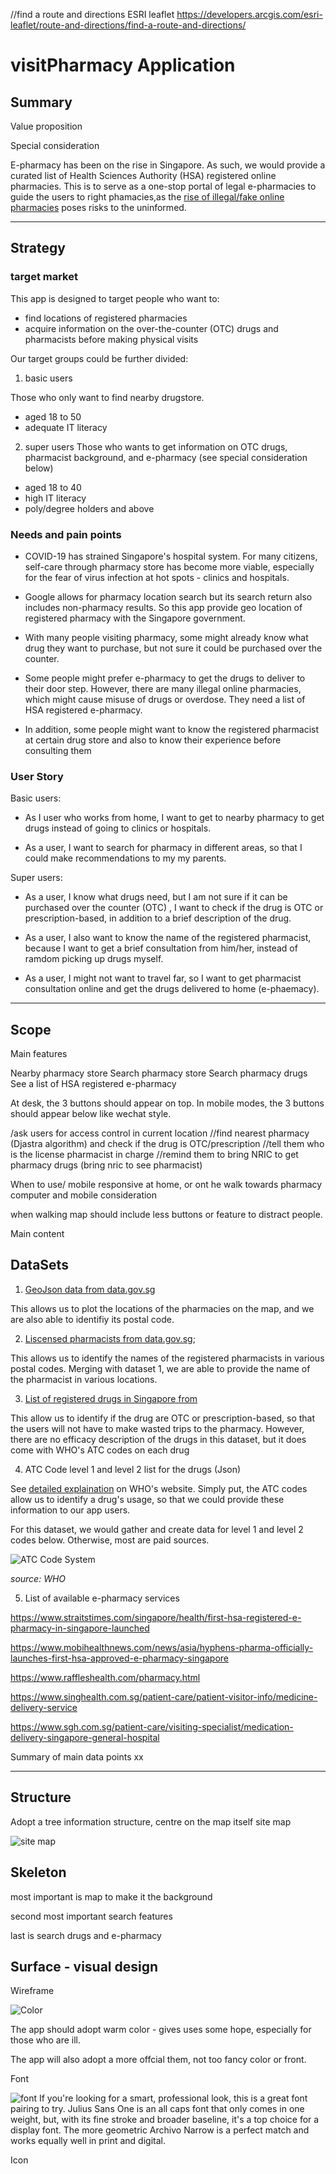//find a route and directions
ESRI leaflet
https://developers.arcgis.com/esri-leaflet/route-and-directions/find-a-route-and-directions/

# visitPharmacy Application

## Summary

Value proposition

Special consideration

E-pharmacy has been on the rise in Singapore. As such, we would provide a curated list of Health Sciences Authority (HSA) registered online pharmacies. This is to serve as a one-stop portal of legal e-pharmacies to guide the users to right phamacies,as the [rise of illegal/fake online pharmacies](https://www.straitstimes.com/singapore/courts-crime/the-rise-of-illegal-online-pharmacies) poses risks to the uninformed.

---

## Strategy

### target market

This app is designed to target people who want to:

- find locations of registered pharmacies
- acquire information on the over-the-counter (OTC) drugs and pharmacists before making physical visits

Our target groups could be further divided:

1. basic users

Those who only want to find nearby drugstore.

- aged 18 to 50
- adequate IT literacy

2. super users
   Those who wants to get information on OTC drugs, pharmacist background, and e-pharmacy (see special consideration below)

- aged 18 to 40
- high IT literacy
- poly/degree holders and above

### Needs and pain points

- COVID-19 has strained Singapore's hospital system. For many citizens, self-care through pharmacy store has become more viable, especially for the fear of virus infection at hot spots - clinics and hospitals.

- Google allows for pharmacy location search but its search return also includes non-pharmacy results. So this app provide geo location of registered pharmacy with the Singapore government.

- With many people visiting pharmacy, some might already know what drug they want to purchase, but not sure it could be purchased over the counter.

- Some people might prefer e-pharmacy to get the drugs to deliver to their door step. However, there are many illegal online pharmacies, which might cause misuse of drugs or overdose. They need a list of HSA registered e-pharmacy.

- In addition, some people might want to know the registered pharmacist at certain drug store and also to know their experience before consulting them

### User Story

Basic users:

- As I user who works from home, I want to get to nearby pharmacy to get drugs instead of going to clinics or hospitals.

- As a user, I want to search for pharmacy in different areas, so that I could make recommendations to my my parents.

Super users:

- As a user, I know what drugs need, but I am not sure if it can be purchased over the counter (OTC) , I want to check if the drug is OTC or prescription-based, in addition to a brief description of the drug.

- As a user, I also want to know the name of the registered pharmacist, because I want to get a brief consultation from him/her, instead of ramdom picking up drugs myself.

- As a user, I might not want to travel far, so I want to get pharmacist consultation online and get the drugs delivered to home (e-phaemacy).

---

## Scope

Main features

Nearby pharmacy store
Search pharmacy store
Search pharmacy drugs
See a list of HSA registered e-pharmacy

At desk, the 3 buttons should appear on top.
In mobile modes, the 3 buttons should appear below like wechat style.

/ask users for access control in current location
//find nearest pharmacy (Djastra algorithm) and check if the drug is OTC/prescription
//tell them who is the license pharmacist in charge
//remind them to bring NRIC to get pharmacy drugs (bring nric to see pharmacist)

When to use/ mobile responsive
at home, or ont he walk towards pharmacy
computer and mobile consideration

when walking map should include less buttons or feature to distract people.

Main content

## DataSets

1. [GeoJson data from data.gov.sg](https://data.gov.sg/dataset/retail-pharmacy-locations?resource_id=ae46281d-8ee1-4fa3-ab07-03ab409946d8)

This allows us to plot the locations of the pharmacies on the map, and we are also able to identifiy its postal code.

2. [Liscensed pharmacists from data.gov.sg](https://data.gov.sg/dataset/listing-of-licensed-pharmacies);

This allows us to identify the names of the registered pharmacists in various postal codes. Merging with dataset 1, we are able to provide the name of the pharmacist in various locations.

3. [List of registered drugs in Singapore from ](https://data.gov.sg/dataset/listing-of-registered-therapeutic-products)

This allow us to identify if the drug are OTC or prescription-based, so that the users will not have to make wasted trips to the pharmacy. However, there are no efficacy description of the drugs in this dataset, but it does come with WHO's ATC codes on each drug

4. ATC Code level 1 and level 2 list for the drugs (Json)

See [detailed explaination](https://www.who.int/tools/atc-ddd-toolkit/atc-classification) on WHO's website. Simply put, the ATC codes allow us to identify a drug's usage, so that we could provide these information to our app users.

For this dataset, we would gather and create data for level 1 and level 2 codes below. Otherwise, most are paid sources.

![ATC Code System](ATCCode.png)

_source: WHO_

5. List of available e-pharmacy services

https://www.straitstimes.com/singapore/health/first-hsa-registered-e-pharmacy-in-singapore-launched

https://www.mobihealthnews.com/news/asia/hyphens-pharma-officially-launches-first-hsa-approved-e-pharmacy-singapore

https://www.raffleshealth.com/pharmacy.html

https://www.singhealth.com.sg/patient-care/patient-visitor-info/medicine-delivery-service

https://www.sgh.com.sg/patient-care/visiting-specialist/medication-delivery-singapore-general-hospital

Summary of main data points
xx

---

## Structure

Adopt a tree information structure, centre on the map itself
site map

![site map](sitemap.png)

## Skeleton

most important is map to make it the background

second most important search features

last is search drugs and e-pharmacy

## Surface - visual design

Wireframe

![Color](color.png)

The app should adopt warm color - gives uses some hope, especially for those who are ill.

The app will also adopt a more offcial them, not too fancy color or front.

Font

![font](font.png)
If you're looking for a smart, professional look, this is a great font pairing to try. Julius Sans One is an all caps font that only comes in one weight, but, with its fine stroke and broader baseline, it's a top choice for a display font. The more geometric Archivo Narrow is a perfect match and works equally well in print and digital.

Icon

